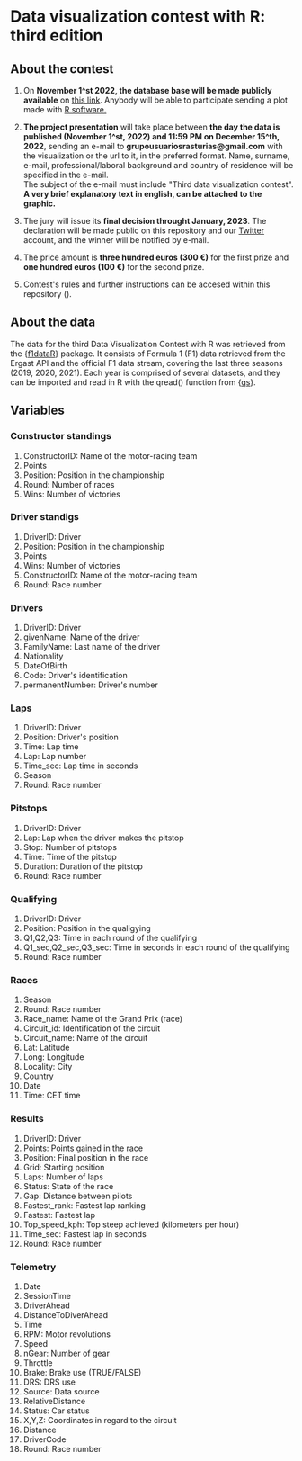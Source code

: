 # Data visualization contest with R: third edition

## About the contest

1.  On **November 1^st 2022, the database base will be made publicly available** on [this link](https://drive.google.com/drive/folders/17jmy9er05KDhlGpM6bLfvxA3VSN9bBvA?usp=sharing). Anybody will be able to participate sending a plot made with [R software.](https://www.r-project.org/)

2.  **The project presentation** will take place between **the day the data is published (November 1^st, 2022) and 11:59 PM on December 15^th, 2022**, sending an e-mail to **grupousuariosrasturias\@gmail.com** with the visualization or the url to it, in the preferred format. Name, surname, e-mail, professional/laboral background and country of residence will be specified in the e-mail.\
    The subject of the e-mail must include "Third data visualization contest". **A very brief explanatory text in english, can be attached to the graphic.**

3.  The jury will issue its **final decision throught January, 2023**. The declaration will be made public on this repository and our [Twitter](https://twitter.com/grupoRasturias) account, and the winner will be notified by e-mail.

4.  The price amount is **three hundred euros (300 €)** for the first prize and **one hundred euros (100 €)** for the second prize.

5.  Contest's rules and further instructions can be accesed within this repository ().

## About the data

The data for the third Data Visualization Contest with R was retrieved from the {[f1dataR](https://github.com/SCasanova/f1dataR)} package. It consists of Formula 1 (F1) data retrieved from the Ergast API and the official F1 data stream, covering the last three seasons (2019, 2020, 2021). Each year is comprised of several datasets, and they can be imported and read in R with the qread() function from {[qs](https://cran.r-project.org/web/packages/qs/vignettes/vignette.html)}.

## Variables

### Constructor standings

1.  ConstructorID: Name of the motor-racing team
2.  Points
3.  Position: Position in the championship
4.  Round: Number of races
5.  Wins: Number of victories

### Driver standigs

1.  DriverID: Driver
2.  Position: Position in the championship
3.  Points
4.  Wins: Number of victories
5.  ConstructorID: Name of the motor-racing team
6.  Round: Race number

### Drivers

1.  DriverID: Driver
2.  givenName: Name of the driver
3.  FamilyName: Last name of the driver
4.  Nationality
5.  DateOfBirth
6.  Code: Driver's identification
7.  permanentNumber: Driver's number

### Laps

1.  DriverID: Driver
2.  Position: Driver's position
3.  Time: Lap time
4.  Lap: Lap number
5.  Time_sec: Lap time in seconds
6.  Season
7.  Round: Race number

### Pitstops

1.  DriverID: Driver
2.  Lap: Lap when the driver makes the pitstop
3.  Stop: Number of pitstops
4.  Time: Time of the pitstop
5.  Duration: Duration of the pitstop
6.  Round: Race number

### Qualifying

1.  DriverID: Driver
2.  Position: Position in the qualigying
3.  Q1,Q2,Q3: Time in each round of the qualifying
4.  Q1_sec,Q2_sec,Q3_sec: Time in seconds in each round of the qualifying
5.  Round: Race number

### Races

1.  Season
2.  Round: Race number
3.  Race_name: Name of the Grand Prix (race)
4.  Circuit_id: Identification of the circuit
5.  Circuit_name: Name of the circuit
6.  Lat: Latitude
7.  Long: Longitude
8.  Locality: City
9.  Country
10. Date
11. Time: CET time

### Results

1.  DriverID: Driver
2.  Points: Points gained in the race
3.  Position: Final position in the race
4.  Grid: Starting position
5.  Laps: Number of laps
6.  Status: State of the race
7.  Gap: Distance between pilots
8.  Fastest_rank: Fastest lap ranking
9.  Fastest: Fastest lap
10. Top_speed_kph: Top steep achieved (kilometers per hour)
11. Time_sec: Fastest lap in seconds
12. Round: Race number

### Telemetry

1.  Date
2.  SessionTime
3.  DriverAhead
4.  DistanceToDiverAhead
5.  Time
6.  RPM: Motor revolutions
7.  Speed
8.  nGear: Number of gear
9.  Throttle
10. Brake: Brake use (TRUE/FALSE)
11. DRS: DRS use
12. Source: Data source
13. RelativeDistance
14. Status: Car status
15. X,Y,Z: Coordinates in regard to the circuit
16. Distance
17. DriverCode
18. Round: Race number
